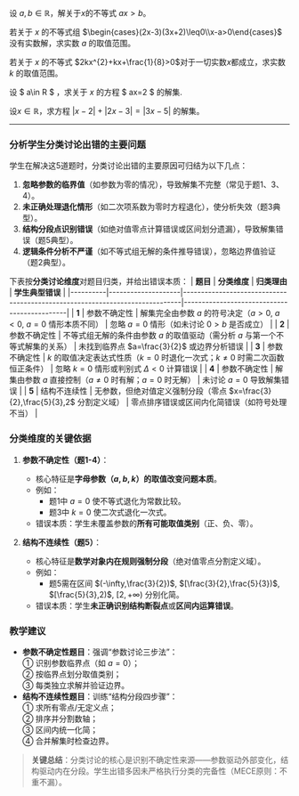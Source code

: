 设 $a,b\in\mathbb{R}$，解关于$x$的不等式 $ax > b$。


若关于 $x$ 的不等式组 $\begin{cases}(2x-3)(3x+2)\leq0\\x-a>0\end{cases}$ 没有实数解，求实数 $a$ 的取值范围。

若关于 $x$ 的不等式 $2kx^{2}+kx+\frac{1}{8}>0$对于一切实数$x$都成立，求实数 $k$ 的取值范围。

设 $ a\in R $ ，求关于 $x$ 的方程 $ ax=2 $ 的解集.


设$x\in\mathbb{R}$，求方程 $|x-2|+|2x-3|=|3x-5|$ 的解集。 


---
### 分析学生分类讨论出错的主要问题
学生在解决这5道题时，分类讨论出错的主要原因可归结为以下几点：
1. **忽略参数的临界值**（如参数为零的情况），导致解集不完整（常见于题1、3、4）。
2. **未正确处理退化情形**（如二次项系数为零时方程退化），使分析失效（题3典型）。
3. **结构分段点识别错误**（如绝对值零点计算错误或区间划分遗漏），导致解集错误（题5典型）。
4. **逻辑条件分析不严谨**（如不等式组无解的条件推导错误），忽略边界值验证（题2典型）。

下表按**分类讨论维度**对题目归类，并给出错误本质：
| **题目** | **分类维度**       | **归类理由**                                                                 | **学生典型错误**                              |
|----------|--------------------|-----------------------------------------------------------------------------|---------------------------------------------|
| **1**    | 参数不确定性       | 解集完全由参数 $a$ 的符号决定（$a>0$, $a<0$, $a=0$ 情形本质不同）               | 忽略 $a=0$ 情形（如未讨论 $0>b$ 是否成立）     |
| **2**    | 参数不确定性       | 不等式组无解的条件由参数 $a$ 的取值驱动（需分析 $a$ 与第一个不等式解集的关系）   | 未找到临界点 $a=\frac{3}{2}$ 或边界分析错误   |
| **3**    | 参数不确定性       | $k$ 的取值决定表达式性质（$k=0$ 时退化一次式；$k\neq0$ 时需二次函数恒正条件）    | 忽略 $k=0$ 情形或判别式 $\Delta<0$ 计算错误   |
| **4**    | 参数不确定性       | 解集由参数 $a$ 直接控制（$a\neq0$ 时有解；$a=0$ 时无解）                       | 未讨论 $a=0$ 导致解集错误                     |
| **5**    | 结构不连续性       | 无参数，但绝对值定义强制分段（零点 $x=\frac{3}{2},\frac{5}{3},2$ 分割定义域）   | 零点排序错误或区间内化简错误（如符号处理不当） |

### 分类维度的关键依据
1. **参数不确定性（题1-4）**：  
   - 核心特征是**字母参数（$a,b,k$）的取值改变问题本质**。  
   - 例如：  
     - 题1中 $a=0$ 使不等式退化为常数比较。  
     - 题3中 $k=0$ 使二次式退化一次式。  
   - 错误本质：学生未覆盖参数的**所有可能取值类别**（正、负、零）。

2. **结构不连续性（题5）**：  
   - 核心特征是**数学对象内在规则强制分段**（绝对值零点分割定义域）。  
   - 例如：  
     - 题5需在区间 $(-\infty,\frac{3}{2})$, $[\frac{3}{2},\frac{5}{3})$, $[\frac{5}{3},2)$, $[2,+\infty)$ 分别化简。  
   - 错误本质：学生**未正确识别结构断裂点**或**区间内运算错误**。

### 教学建议
- **参数不确定性题目**：强调“参数讨论三步法”：  
  ① 识别参数临界点（如 $a=0$）；  
  ② 按临界点划分取值类别；  
  ③ 每类独立求解并验证边界。  
- **结构不连续性题目**：训练“结构分段四步骤”：  
  ① 求所有零点/无定义点；  
  ② 排序并分割数轴；  
  ③ 区间内统一化简；  
  ④ 合并解集时检查边界。  

> **关键总结**：分类讨论的核心是识别不确定性来源——参数驱动外部变化，结构驱动内在分段。学生出错多因未严格执行分类的完备性（MECE原则：不重不漏）。